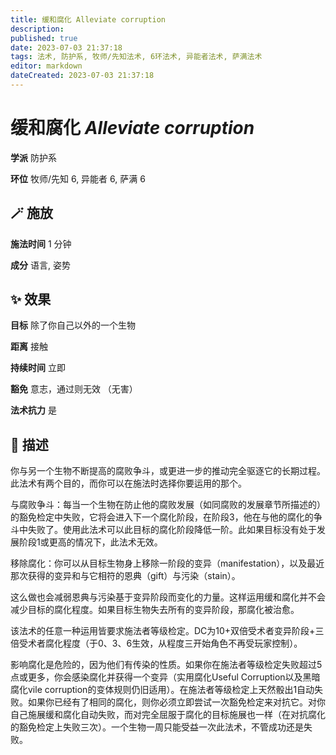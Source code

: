 ```yaml
---
title: 缓和腐化 Alleviate corruption
description: 
published: true
date: 2023-07-03 21:37:18
tags: 法术, 防护系, 牧师/先知法术, 6环法术, 异能者法术, 萨满法术
editor: markdown
dateCreated: 2023-07-03 21:37:18
---
```


# **缓和腐化** *Alleviate corruption*

**学派** 防护系 

**环位** 牧师/先知 6, 异能者 6, 萨满 6

## 🪄 施放

**施法时间** 1 分钟

**成分** 语言, 姿势

## ✨ 效果 

**目标** 除了你自己以外的一个生物 

**距离** 接触  

**持续时间** 立即 

**豁免** 意志，通过则无效 （无害）

**法术抗力** 是

## 📖 描述

你与另一个生物不断提高的腐败争斗，或更进一步的推动完全驱逐它的长期过程。此法术有两个目的，而你可以在施法时选择你要运用的那个。

与腐败争斗：每当一个生物在防止他的腐败发展（如同腐败的发展章节所描述的）的豁免检定中失败，它将会进入下一个腐化阶段，在阶段3，他在与他的腐化的争斗中失败了。使用此法术可以此目标的腐化阶段降低一阶。此如果目标没有处于发展阶段1或更高的情况下，此法术无效。

移除腐化：你可以从目标生物身上移除一阶段的变异（manifestation），以及最近那次获得的变异和与它相符的恩典（gift）与污染（stain）。

这么做也会减弱恩典与污染基于变异阶段而变化的力量。这样运用缓和腐化并不会减少目标的腐化程度。如果目标生物失去所有的变异阶段，那腐化被治愈。

该法术的任意一种运用皆要求施法者等级检定。DC为10+双倍受术者变异阶段+三倍受术者腐化程度（于0、3、6生效，从程度三开始角色不再受玩家控制）。

影响腐化是危险的，因为他们有传染的性质。如果你在施法者等级检定失败超过5点或更多，你会感染腐化并获得一个变异（实用腐化Useful Corruption以及黑暗腐化vile corruption的变体规则仍旧适用）。在施法者等级检定上天然骰出1自动失败。如果你已经有了相同的腐化，则你必须立即尝试一次豁免检定来对抗它。对你自己施展缓和腐化自动失败，而对完全屈服于腐化的目标施展也一样（在对抗腐化的豁免检定上失败三次）。一个生物一周只能受益一次此法术，不管成功还是失败。
    